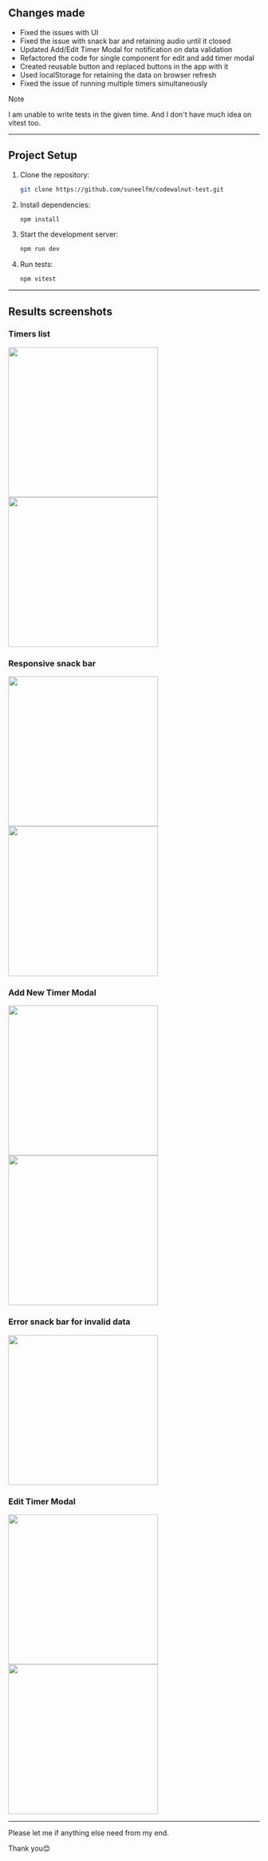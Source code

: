 ## Changes made

- Fixed the issues with UI
- Fixed the issue with snack bar and retaining audio until it closed
- Updated Add/Edit Timer Modal for notification on data validation
- Refactored the code for single component for edit and add timer modal
- Created reusable button and replaced buttons in the app with it
- Used localStorage for retaining the data on browser refresh
- Fixed the issue of running multiple timers simultaneously

> [!NOTE]
> I am unable to write tests in the given time. And I don't have much idea on vitest too.

---

## **Project Setup**

1. Clone the repository:

   ```bash
   git clone https://github.com/suneelfm/codewalnut-test.git
   ```

2. Install dependencies:

   ```bash
   npm install
   ```

3. Start the development server:

   ```bash
   npm run dev
   ```

4. Run tests:
   ```bash
   npm vitest
   ```
---
## Results screenshots
### Timers list
<img src="https://github.com/user-attachments/assets/72e564c2-ac60-4b76-bea3-48e1160fb4f8" height="300px"/>
<img src="https://github.com/user-attachments/assets/c3b6e14e-efd8-407f-ab09-5f84d88ebae0" height="300px"/> 

### Responsive snack bar
<img src="https://github.com/user-attachments/assets/6870e5a9-b64f-4cba-8436-1abd192df33e" height="300px"/>
<img src="https://github.com/user-attachments/assets/5db8e9a6-da2a-4c77-a20b-2bca97b58796" height="300px"/> 

### Add New Timer Modal
<img src="https://github.com/user-attachments/assets/c8743b13-9b3b-46fb-a4d4-b27c56681f9d" height="300px"/>
<img src="https://github.com/user-attachments/assets/40e6bb41-d518-413a-b98b-a5f84967407c" height="300px"/> 

### Error snack bar for invalid data 
<img src="https://github.com/user-attachments/assets/3494e272-3f63-4962-aa45-a466f817fbf2" height="300px"/>

### Edit Timer Modal
<img src="https://github.com/user-attachments/assets/a5823a6d-c81e-48b5-8f01-c9cb56e44625" height="300px"/>
<img src="https://github.com/user-attachments/assets/cc4743cf-8d22-4627-a576-7bf9a28a7e4a" height="300px"/> 


---

Please let me if anything else need from my end.

Thank you😊

